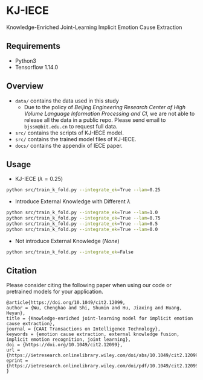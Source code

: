 # KJ-IECE
Knowledge-Enriched Joint-Learning Implicit Emotion Cause Extraction



## Requirements

- Python3
- Tensorflow 1.14.0



## Overview

- `data/` contains the data used in this study
  - Due to the policy of *Beijing Engineering Research Center of High Volume Language Information Processing and Cl*, we are not able to release all the data in a public repo. Please send email to ` bjssm@bit.edu.cn`  to request full data.
- `src/` contains the scripts of  KJ-IECE model.
- `src/` contains the trained model files of  KJ-IECE.
- `docs/` contains the appendix of IECE paper.



## Usage

- KJ-IECE ($\lambda = 0.25$)

```bash
python src/train_k_fold.py --integrate_ek=True --lam=0.25 
```

- Introduce External Knowledge with Different $\lambda$

```bash
python src/train_k_fold.py --integrate_ek=True --lam=1.0
python src/train_k_fold.py --integrate_ek=True --lam=0.75
python src/train_k_fold.py --integrate_ek=True --lam=0.5
python src/train_k_fold.py --integrate_ek=True --lam=0.0
```

- Not introduce External Knowledge ($None$)

```bash
python src/train_k_fold.py --integrate_ek=False
```


## Citation

Please consider citing the following paper when using our code or pretrained models for your application.

```
@article{https://doi.org/10.1049/cit2.12099,
author = {Wu, Chenghao and Shi, Shumin and Hu, Jiaxing and Huang, Heyan},
title = {Knowledge-enriched joint-learning model for implicit emotion cause extraction},
journal = {CAAI Transactions on Intelligence Technology},
keywords = {emotion cause extraction, external knowledge fusion, implicit emotion recognition, joint learning},
doi = {https://doi.org/10.1049/cit2.12099},
url = {https://ietresearch.onlinelibrary.wiley.com/doi/abs/10.1049/cit2.12099},
eprint = {https://ietresearch.onlinelibrary.wiley.com/doi/pdf/10.1049/cit2.12099},
}

```


